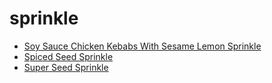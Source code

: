 # sprinkle

 * [Soy Sauce Chicken Kebabs With Sesame Lemon Sprinkle](index/s/soy-sauce-chicken-kebabs-with-sesame-lemon-sprinkle.json)
 * [Spiced Seed Sprinkle](index/s/spiced-seed-sprinkle.json)
 * [Super Seed Sprinkle](index/s/super-seed-sprinkle-51169550.json)
